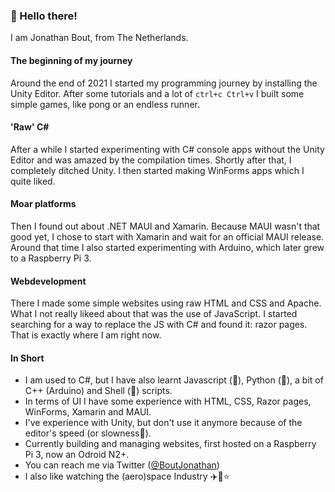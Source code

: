 ### 👋 Hello there!
I am Jonathan Bout, from The Netherlands.
#### The beginning of my journey
Around the end of 2021 I started my programming journey by installing the Unity Editor. After some tutorials and a lot of `ctrl+c Ctrl+v` I built some simple games, like pong or an endless runner.
#### 'Raw' C#
After a while I started experimenting with C# console apps without the Unity Editor and was amazed by the compilation times. Shortly after that, I completely ditched Unity. I then started making WinForms apps which I quite liked.
#### Moar platforms
Then I found out about .NET MAUI and Xamarin. Because MAUI wasn't that good yet, I chose to start with Xamarin and wait for an official MAUI release. Around that time I also started experimenting with Arduino, which later grew to a Raspberry Pi 3.
#### Webdevelopment
There I made some simple websites using raw HTML and CSS and Apache. What I not really likeed about that was the use of JavaScript. I started searching for a way to replace the JS with C# and found it: razor pages. That is exactly where I am right now.
#### In Short
- I am used to C#, but I have also learnt Javascript (💩), Python (:snake:), a bit of C++ (Arduino) and Shell (:shell:) scripts.
- In terms of UI I have some experience with HTML, CSS, Razor pages, WinForms, Xamarin and MAUI.
- I've experience with Unity, but don't use it anymore because of the editor's speed (or slowness🐌).
- Currently building and managing websites, first hosted on a Raspberry Pi 3, now an Odroid N2+.
- You can reach me via Twitter ([@BoutJonathan](https://twitter.com/BoutJonathan))
- I also like watching the (aero)space Industry :airplane::rocket::star:

<!---
DutchAerospace/DutchAerospace is a ✨ special ✨ repository because its `README.md` (this file) appears on your GitHub profile.
You can click the Preview link to take a look at your changes.
--->
